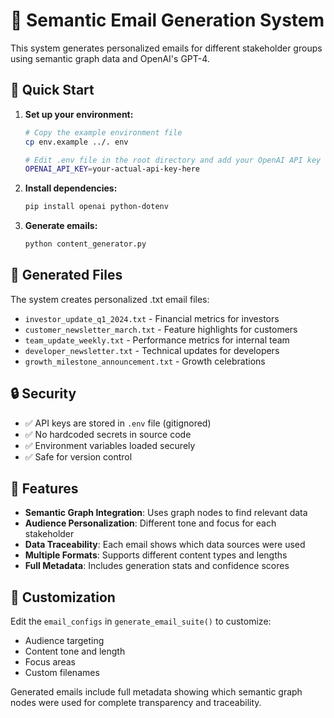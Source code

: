 # 📧 Semantic Email Generation System

This system generates personalized emails for different stakeholder groups using semantic graph data and OpenAI's GPT-4.

## 🚀 Quick Start

1. **Set up your environment:**
   ```bash
   # Copy the example environment file
   cp env.example ../. env
   
   # Edit .env file in the root directory and add your OpenAI API key
   OPENAI_API_KEY=your-actual-api-key-here
   ```

2. **Install dependencies:**
   ```bash
   pip install openai python-dotenv
   ```

3. **Generate emails:**
   ```bash
   python content_generator.py
   ```

## 📁 Generated Files

The system creates personalized .txt email files:
- `investor_update_q1_2024.txt` - Financial metrics for investors
- `customer_newsletter_march.txt` - Feature highlights for customers  
- `team_update_weekly.txt` - Performance metrics for internal team
- `developer_newsletter.txt` - Technical updates for developers
- `growth_milestone_announcement.txt` - Growth celebrations

## 🔒 Security

- ✅ API keys are stored in `.env` file (gitignored)
- ✅ No hardcoded secrets in source code
- ✅ Environment variables loaded securely
- ✅ Safe for version control

## 🎯 Features

- **Semantic Graph Integration**: Uses graph nodes to find relevant data
- **Audience Personalization**: Different tone and focus for each stakeholder
- **Data Traceability**: Each email shows which data sources were used
- **Multiple Formats**: Supports different content types and lengths
- **Full Metadata**: Includes generation stats and confidence scores

## 🔧 Customization

Edit the `email_configs` in `generate_email_suite()` to customize:
- Audience targeting
- Content tone and length
- Focus areas
- Custom filenames

Generated emails include full metadata showing which semantic graph nodes were used for complete transparency and traceability. 